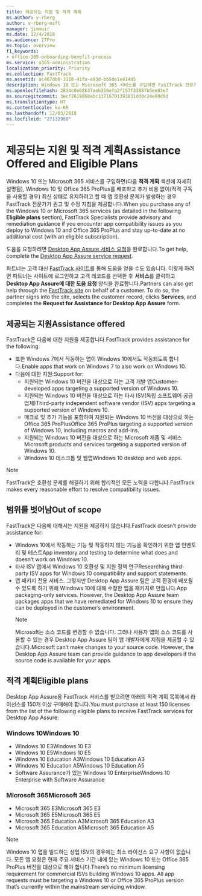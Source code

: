 ```yaml
---
title: 제공되는 지원 및 적격 계획
ms.author: v-rberg
author: v-rberg-msft
manager: jimmuir
ms.date: 12/4/2018
ms.audience: ITPro
ms.topic: overview
f1_keywords:
- office-365-onboarding-benefit-process
ms.service: o365-administration
localization_priority: Priority
ms.collection: FastTrack
ms.assetid: ac467db0-3118-41fa-a93d-bb5de1e414d5
description: Windows 10 또는 Microsoft 365 서비스를 구입하면 FastTrack 전문가가 Windows 10 및 Office 365 ProPlus를 배포하고 추가 비용 없이(적격 구독을 사용할 경우) 최신 상태로 유지하기 위한 권고 및 수정 지침을 제공합니다.
ms.openlocfilehash: 2834c0e68b37aeb316efa2f157f3388fb5ee83e7
ms.sourcegitcommit: 3ecf2619868abc13716701393831dd0c24e00d9d
ms.translationtype: HT
ms.contentlocale: ko-KR
ms.lasthandoff: 12/03/2018
ms.locfileid: "27132980"
---
```

# <a name="assistance-offered-and-eligible-plans"></a><span data-ttu-id="cde29-103">제공되는 지원 및 적격 계획</span><span class="sxs-lookup"><span data-stu-id="cde29-103">Assistance Offered and Eligible Plans</span></span>   

<span data-ttu-id="cde29-104">Windows 10 또는 Microsoft 365 서비스를 구입하면(다음 **적격 계획** 섹션에 자세히 설명됨), Windows 10 및 Office 365 ProPlus를 배포하고 추가 비용 없이(적격 구독을 사용할 경우) 최신 상태로 유지하려고 할 때 앱 호환성 문제가 발생하는 경우 FastTrack 전문가가 권고 및 수정 지침을 제공합니다.</span><span class="sxs-lookup"><span data-stu-id="cde29-104">When you purchase any of the Windows 10 or Microsoft 365 services (as detailed in the following **Eligible plans** section), FastTrack Specialists provide advisory and remediation guidance if you encounter app compatibility issues as you deploy to Windows 10 and Office 365 ProPlus and stay up-to-date at no additional cost (with an eligible subscription).</span></span>

<span data-ttu-id="cde29-105">도움을 요청하려면 [Desktop App Assure 서비스 요청](https://go.microsoft.com/fwlink/?linkid=2022721)을 완료합니다.</span><span class="sxs-lookup"><span data-stu-id="cde29-105">To get help, complete the [Desktop App Assure service request](https://go.microsoft.com/fwlink/?linkid=2022721).</span></span>

<span data-ttu-id="cde29-p101">파트너는 고객 대신 [FastTrack 사이트](https://go.microsoft.com/fwlink/?linkid=780698)를 통해 도움을 얻을 수도 있습니다. 이렇게 하려면 파트너는 사이트에 로그인하고 고객 레코드를 선택한 후 **서비스**를 클릭하고 **Desktop App Assure에 대한 도움 요청** 양식을 완료합니다.</span><span class="sxs-lookup"><span data-stu-id="cde29-p101">Partners can also get help through the [FastTrack site](https://go.microsoft.com/fwlink/?linkid=780698) on behalf of a customer. To do so, the partner signs into the site, selects the customer record, clicks **Services**, and completes the **Request for Assistance for Desktop App Assure** form.</span></span>

## <a name="assistance-offered"></a><span data-ttu-id="cde29-108">제공되는 지원</span><span class="sxs-lookup"><span data-stu-id="cde29-108">Assistance offered</span></span>

<span data-ttu-id="cde29-109">FastTrack은 다음에 대한 지원을 제공합니다.</span><span class="sxs-lookup"><span data-stu-id="cde29-109">FastTrack provides assistance for the following:</span></span>
- <span data-ttu-id="cde29-110">또한 Windows 7에서 작동하는 앱이 Windows 10에서도 작동되도록 합니다.</span><span class="sxs-lookup"><span data-stu-id="cde29-110">Enable apps that work on Windows 7 to also work on Windows 10.</span></span>
- <span data-ttu-id="cde29-111">다음에 대한 지원:</span><span class="sxs-lookup"><span data-stu-id="cde29-111">Support for:</span></span>
    - <span data-ttu-id="cde29-112">지원되는 Windows 10 버전을 대상으로 하는 고객 개발 앱</span><span class="sxs-lookup"><span data-stu-id="cde29-112">Customer-developed apps targeting a supported version of Windows 10.</span></span>
    - <span data-ttu-id="cde29-113">지원되는 Windows 10 버전을 대상으로 하는 타사 ISV(독립 소프트웨어 공급업체)</span><span class="sxs-lookup"><span data-stu-id="cde29-113">Third-party independent software vendor (ISV) apps targeting a supported version of Windows 10.</span></span>
    - <span data-ttu-id="cde29-114">매크로 및 추가 기능을 포함하여 지원되는 Windows 10 버전을 대상으로 하는 Office 365 ProPlus</span><span class="sxs-lookup"><span data-stu-id="cde29-114">Office 365 ProPlus targeting a supported version of Windows 10, including macros and add-ins.</span></span>
    - <span data-ttu-id="cde29-115">지원되는 Windows 10 버전을 대상으로 하는 Microsoft 제품 및 서비스</span><span class="sxs-lookup"><span data-stu-id="cde29-115">Microsoft products and services targeting a supported version of Windows 10.</span></span>
    - <span data-ttu-id="cde29-116">Windows 10 데스크톱 및 웹앱</span><span class="sxs-lookup"><span data-stu-id="cde29-116">Windows 10 desktop and web apps.</span></span>
> [!NOTE]
> <span data-ttu-id="cde29-117">FastTrack은 호환성 문제를 해결하기 위해 합리적인 모든 노력을 다합니다.</span><span class="sxs-lookup"><span data-stu-id="cde29-117">FastTrack makes every reasonable effort to resolve compatibility issues.</span></span> 

## <a name="out-of-scope"></a><span data-ttu-id="cde29-118">범위를 벗어남</span><span class="sxs-lookup"><span data-stu-id="cde29-118">Out of scope</span></span>

<span data-ttu-id="cde29-119">FastTrack은 다음에 대해서는 지원을 제공하지 않습니다.</span><span class="sxs-lookup"><span data-stu-id="cde29-119">FastTrack doesn’t provide assistance for:</span></span>
- <span data-ttu-id="cde29-120">Windows 10에서 작동하는 기능 및 작동하지 않는 기능을 확인하기 위한 앱 인벤토리 및 테스트</span><span class="sxs-lookup"><span data-stu-id="cde29-120">App inventory and testing to determine what does and doesn’t work on Windows 10.</span></span>
- <span data-ttu-id="cde29-121">타사 ISV 앱에서 Windows 10 호환성 및 지원 정책 연구</span><span class="sxs-lookup"><span data-stu-id="cde29-121">Researching third-party ISV apps for Windows 10 compatibility and support statements.</span></span>
- <span data-ttu-id="cde29-p102">앱 패키지 전용 서비스. 그렇지만 Desktop App Assure 팀은 고객 환경에 배포될 수 있도록 하기 위해 WIndows 10에 대해 수정한 앱을 패키지로 만듭니다.</span><span class="sxs-lookup"><span data-stu-id="cde29-p102">App packaging-only services. However, the Desktop App Assure team packages apps that we have remediated for Windows 10 to ensure they can be deployed in the customer’s environment.</span></span>
    > [!NOTE]
    > <span data-ttu-id="cde29-p103">Microsoft는 소스 코드를 변경할 수 없습니다. 그러나 사용자 앱의 소스 코드를 사용할 수 있는 경우 Desktop App Assure 팀이 앱 개발자에게 지침을 제공할 수 있습니다.</span><span class="sxs-lookup"><span data-stu-id="cde29-p103">Microsoft can’t make changes to your source code. However, the Desktop App Assure team can provide guidance to app developers if the source code is available for your apps.</span></span>

 
## <a name="eligible-plans"></a><span data-ttu-id="cde29-126">적격 계획</span><span class="sxs-lookup"><span data-stu-id="cde29-126">Eligible plans</span></span>

<span data-ttu-id="cde29-127">Desktop App Assure용 FastTrack 서비스를 받으려면 아래의 적격 계획 목록에서 라이선스를 150개 이상 구매해야 합니다.</span><span class="sxs-lookup"><span data-stu-id="cde29-127">You must purchase at least 150 licenses from the list of the following eligible plans to receive FastTrack services for Desktop App Assure:</span></span>

### <a name="windows-10"></a><span data-ttu-id="cde29-128">Windows 10</span><span class="sxs-lookup"><span data-stu-id="cde29-128">Windows 10</span></span>
- <span data-ttu-id="cde29-129">Windows 10 E3</span><span class="sxs-lookup"><span data-stu-id="cde29-129">Windows 10 E3</span></span>
- <span data-ttu-id="cde29-130">Windows 10 E5</span><span class="sxs-lookup"><span data-stu-id="cde29-130">Windows 10 E5</span></span>
- <span data-ttu-id="cde29-131">Windows 10 Education A3</span><span class="sxs-lookup"><span data-stu-id="cde29-131">Windows 10 Education A3</span></span>
- <span data-ttu-id="cde29-132">Windows 10 Education A5</span><span class="sxs-lookup"><span data-stu-id="cde29-132">Windows 10 Education A5</span></span> 
- <span data-ttu-id="cde29-133">Software Assurance가 있는 Windows 10 Enterprise</span><span class="sxs-lookup"><span data-stu-id="cde29-133">Windows 10 Enterprise with Software Assurance</span></span>

### <a name="microsoft-365"></a><span data-ttu-id="cde29-134">Microsoft 365</span><span class="sxs-lookup"><span data-stu-id="cde29-134">Microsoft 365</span></span>
- <span data-ttu-id="cde29-135">Microsoft 365 E3</span><span class="sxs-lookup"><span data-stu-id="cde29-135">Microsoft 365 E3</span></span>
- <span data-ttu-id="cde29-136">Microsoft 365 E5</span><span class="sxs-lookup"><span data-stu-id="cde29-136">Microsoft 365 E5</span></span>
- <span data-ttu-id="cde29-137">Microsoft 365 Education A3</span><span class="sxs-lookup"><span data-stu-id="cde29-137">Microsoft 365 Education A3</span></span>
- <span data-ttu-id="cde29-138">Microsoft 365 Education A5</span><span class="sxs-lookup"><span data-stu-id="cde29-138">Microsoft 365 Education A5</span></span>

> [!NOTE]
> <span data-ttu-id="cde29-p104">Windows 10 앱을 빌드하는 상업 ISV의 경우에는 최소 라이선스 요구 사항이 없습니다. 모든 앱 요청은 현재 주요 서비스 기간 내에 있는 Windows 10 또는 Office 365 ProPlus 버전을 대상으로 해야 합니다.</span><span class="sxs-lookup"><span data-stu-id="cde29-p104">There’s no minimum licensing requirement for commercial ISVs building Windows 10 apps. All app requests must be targeting a Windows 10 or Office 365 ProPlus version that’s currently within the mainstream servicing window.</span></span> 
